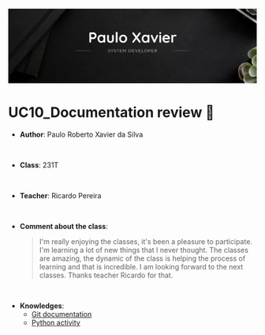 ![Paulo Xavier](https://github.com/paulo-xavier/uc10-documentation/blob/main/assets/paulo.png)

# UC10_Documentation review 💬

- **Author**: Paulo Roberto Xavier da Silva

<br>

- **Class**: 231T

<br>

- **Teacher**: Ricardo Pereira

<br>

- **Comment about the class**:
   > I'm really enjoying the classes, it's been a pleasure to participate.  I'm learning a lot of new things that I never thought. The classes are amazing, the dynamic of the class is helping the process of learning and that is incredible. I am looking forward to the next classes. Thanks teacher Ricardo for that. 

<br>

- **Knowledges**:
  * [Git documentation](https://github.com/paulo-xavier/uc10-documentation/blob/main/commands.md)
  * [Python activity](https://github.com/paulo-xavier/uc10-documentation/blob/main/code.md) 
